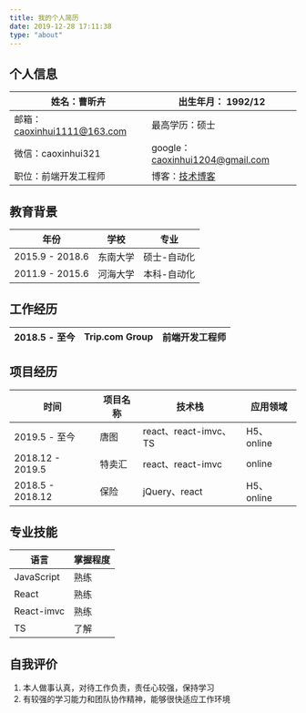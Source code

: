 ```yaml
---
title: 我的个人简历
date: 2019-12-28 17:11:38
type: "about"
---
```




## 个人信息
| 姓名：曹昕卉                | 出生年月： 1992/12                            |
|-----------------------------|-----------------------------------------------|
| 邮箱：caoxinhui1111@163.com | 最高学历：硕士                                |
| 微信：caoxinhui321          | google：caoxinhui1204@gmail.com               |
| 职位：前端开发工程师        | 博客：[技术博客](https://caoxinhui.github.io) |


## 教育背景
| 年份            | 学校     | 专业        |
|-----------------|----------|-------------|
| 2015.9 - 2018.6 | 东南大学 | 硕士-自动化 |
| 2011.9 - 2015.6 | 河海大学 | 本科-自动化 |


## 工作经历

| 2018.5 - 至今 |  Trip.com Group | 前端开发工程师 |
| ------ |------ | ---- |

## 项目经历
| 时间             | 项目名称 | 技术栈                | 应用领域   |
|------------------|----------|-----------------------|------------|
| 2019.5 - 至今    | 唐图     | react、react-imvc、TS | H5、online |
| 2018.12 - 2019.5 | 特卖汇   | react、react-imvc     | online     |
| 2018.5 - 2018.12 | 保险     | jQuery、react         | H5、online |


## 专业技能
| 语言       | 掌握程度 |
|------------|----------|
| JavaScript | 熟练     |
| React      | 熟练     |
| React-imvc | 熟练     |
| TS         | 了解     |

## 自我评价
1. 本人做事认真，对待工作负责，责任心较强，保持学习
2. 有较强的学习能力和团队协作精神，能够很快适应工作环境


